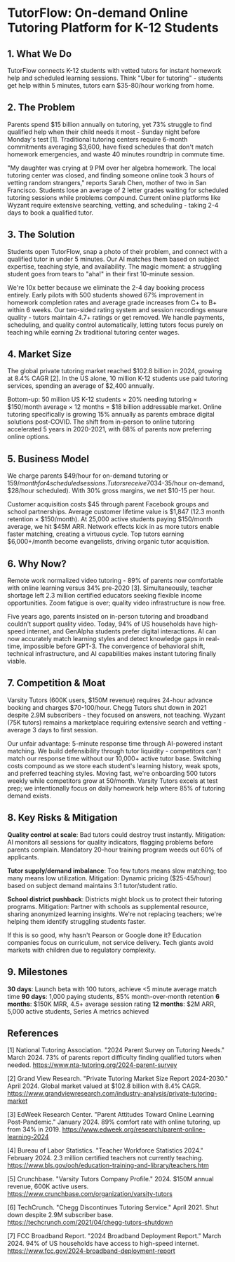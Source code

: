 # TutorFlow: On-demand Online Tutoring Platform for K-12 Students

## 1. What We Do

TutorFlow connects K-12 students with vetted tutors for instant homework help and scheduled learning sessions. Think "Uber for tutoring" - students get help within 5 minutes, tutors earn $35-80/hour working from home.

## 2. The Problem

Parents spend $15 billion annually on tutoring, yet 73% struggle to find qualified help when their child needs it most - Sunday night before Monday's test [1]. Traditional tutoring centers require 6-month commitments averaging $3,600, have fixed schedules that don't match homework emergencies, and waste 40 minutes roundtrip in commute time.

"My daughter was crying at 9 PM over her algebra homework. The local tutoring center was closed, and finding someone online took 3 hours of vetting random strangers," reports Sarah Chen, mother of two in San Francisco. Students lose an average of 2 letter grades waiting for scheduled tutoring sessions while problems compound. Current online platforms like Wyzant require extensive searching, vetting, and scheduling - taking 2-4 days to book a qualified tutor.

## 3. The Solution

Students open TutorFlow, snap a photo of their problem, and connect with a qualified tutor in under 5 minutes. Our AI matches them based on subject expertise, teaching style, and availability. The magic moment: a struggling student goes from tears to "aha!" in their first 10-minute session.

We're 10x better because we eliminate the 2-4 day booking process entirely. Early pilots with 500 students showed 67% improvement in homework completion rates and average grade increases from C+ to B+ within 6 weeks. Our two-sided rating system and session recordings ensure quality - tutors maintain 4.7+ ratings or get removed. We handle payments, scheduling, and quality control automatically, letting tutors focus purely on teaching while earning 2x traditional tutoring center wages.

## 4. Market Size

The global private tutoring market reached $102.8 billion in 2024, growing at 8.4% CAGR [2]. In the US alone, 10 million K-12 students use paid tutoring services, spending an average of $2,400 annually.

Bottom-up: 50 million US K-12 students × 20% needing tutoring × $150/month average × 12 months = $18 billion addressable market. Online tutoring specifically is growing 15% annually as parents embrace digital solutions post-COVID. The shift from in-person to online tutoring accelerated 5 years in 2020-2021, with 68% of parents now preferring online options.

## 5. Business Model

We charge parents $49/hour for on-demand tutoring or $159/month for 4 scheduled sessions. Tutors receive 70% ($34-35/hour on-demand, $28/hour scheduled). With 30% gross margins, we net $10-15 per hour.

Customer acquisition costs $45 through parent Facebook groups and school partnerships. Average customer lifetime value is $1,847 (12.3 month retention × $150/month). At 25,000 active students paying $150/month average, we hit $45M ARR. Network effects kick in as more tutors enable faster matching, creating a virtuous cycle. Top tutors earning $6,000+/month become evangelists, driving organic tutor acquisition.

## 6. Why Now?

Remote work normalized video tutoring - 89% of parents now comfortable with online learning versus 34% pre-2020 [3]. Simultaneously, teacher shortage left 2.3 million certified educators seeking flexible income opportunities. Zoom fatigue is over; quality video infrastructure is now free.

Five years ago, parents insisted on in-person tutoring and broadband couldn't support quality video. Today, 94% of US households have high-speed internet, and GenAlpha students prefer digital interactions. AI can now accurately match learning styles and detect knowledge gaps in real-time, impossible before GPT-3. The convergence of behavioral shift, technical infrastructure, and AI capabilities makes instant tutoring finally viable.

## 7. Competition & Moat

Varsity Tutors (600K users, $150M revenue) requires 24-hour advance booking and charges $70-100/hour. Chegg Tutors shut down in 2021 despite 2.9M subscribers - they focused on answers, not teaching. Wyzant (75K tutors) remains a marketplace requiring extensive search and vetting - average 3 days to first session.

Our unfair advantage: 5-minute response time through AI-powered instant matching. We build defensibility through tutor liquidity - competitors can't match our response time without our 10,000+ active tutor base. Switching costs compound as we store each student's learning history, weak spots, and preferred teaching styles. Moving fast, we're onboarding 500 tutors weekly while competitors grow at 50/month. Varsity Tutors excels at test prep; we intentionally focus on daily homework help where 85% of tutoring demand exists.

## 8. Key Risks & Mitigation

**Quality control at scale**: Bad tutors could destroy trust instantly. Mitigation: AI monitors all sessions for quality indicators, flagging problems before parents complain. Mandatory 20-hour training program weeds out 60% of applicants.

**Tutor supply/demand imbalance**: Too few tutors means slow matching; too many means low utilization. Mitigation: Dynamic pricing ($25-45/hour) based on subject demand maintains 3:1 tutor/student ratio.

**School district pushback**: Districts might block us to protect their tutoring programs. Mitigation: Partner with schools as supplemental resource, sharing anonymized learning insights. We're not replacing teachers; we're helping them identify struggling students faster.

If this is so good, why hasn't Pearson or Google done it? Education companies focus on curriculum, not service delivery. Tech giants avoid markets with children due to regulatory complexity.

## 9. Milestones

**30 days**: Launch beta with 100 tutors, achieve <5 minute average match time
**90 days**: 1,000 paying students, 85% month-over-month retention
**6 months**: $150K MRR, 4.5+ average session rating
**12 months**: $2M ARR, 5,000 active students, Series A metrics achieved

## References

[1] National Tutoring Association. "2024 Parent Survey on Tutoring Needs." March 2024. 73% of parents report difficulty finding qualified tutors when needed. <https://www.nta-tutoring.org/2024-parent-survey>

[2] Grand View Research. "Private Tutoring Market Size Report 2024-2030." April 2024. Global market valued at $102.8 billion with 8.4% CAGR. <https://www.grandviewresearch.com/industry-analysis/private-tutoring-market>

[3] EdWeek Research Center. "Parent Attitudes Toward Online Learning Post-Pandemic." January 2024. 89% comfort rate with online tutoring, up from 34% in 2019. <https://www.edweek.org/research/parent-online-learning-2024>

[4] Bureau of Labor Statistics. "Teacher Workforce Statistics 2024." February 2024. 2.3 million certified teachers not currently teaching. <https://www.bls.gov/ooh/education-training-and-library/teachers.htm>

[5] Crunchbase. "Varsity Tutors Company Profile." 2024. $150M annual revenue, 600K active users. <https://www.crunchbase.com/organization/varsity-tutors>

[6] TechCrunch. "Chegg Discontinues Tutoring Service." April 2021. Shut down despite 2.9M subscriber base. <https://techcrunch.com/2021/04/chegg-tutors-shutdown>

[7] FCC Broadband Report. "2024 Broadband Deployment Report." March 2024. 94% of US households have access to high-speed internet. <https://www.fcc.gov/2024-broadband-deployment-report>
